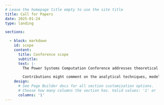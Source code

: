 ```yaml
---
# Leave the homepage title empty to use the site title
title: Call for Papers
date: 2025-01-24
type: landing

sections:

  - block: markdown
    id: scope
    content:
      title: Conference scope
      subtitle: 
      text: |-
        The Power Systems Computation Conference addresses theoretical developments and computational aspects with respect to power systems applications. There is an emphasis on modelling and simulation for understanding a system of components, plants or actors, the interactions between them and their collective behaviour, and methods to inform decision-making in power systems.

        Contributions might comment on the analytical techniques, modelling challenges and complex software engineering issues, or what the analyses say in respect of today's and future power systems challenges. Thus, papers from utility and manufacturing industry engineers are just as welcome as those from academic researchers.
    design:
      # See Page Builder docs for all section customization options.
      # Choose how many columns the section has. Valid values: '1' or '2'.
      columns: '1'
---
```


